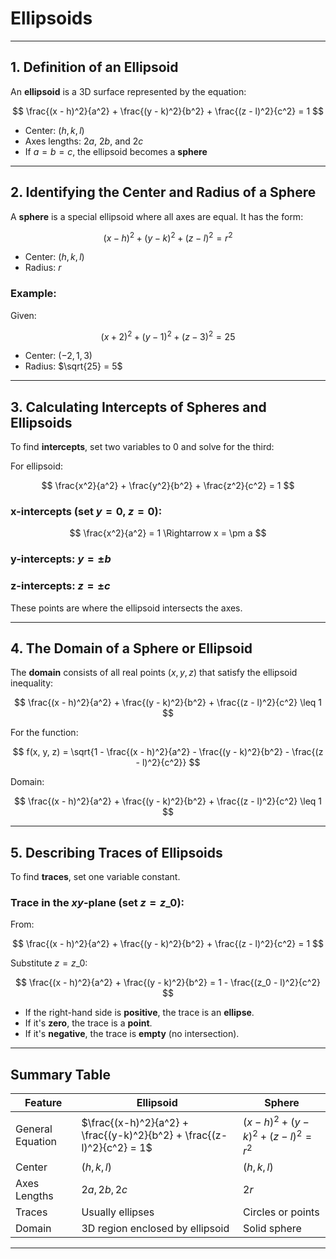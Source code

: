 # **Ellipsoids**

---

## **1. Definition of an Ellipsoid**

An **ellipsoid** is a 3D surface represented by the equation:

$$
\frac{(x - h)^2}{a^2} + \frac{(y - k)^2}{b^2} + \frac{(z - l)^2}{c^2} = 1
$$

* Center: $`(h, k, l)`$
* Axes lengths: $`2a`$, $`2b`$, and $`2c`$
* If $`a = b = c`$, the ellipsoid becomes a **sphere**

---

## **2. Identifying the Center and Radius of a Sphere**

A **sphere** is a special ellipsoid where all axes are equal. It has the form:

$$
(x - h)^2 + (y - k)^2 + (z - l)^2 = r^2
$$

* Center: $`(h, k, l)`$
* Radius: $`r`$

### **Example:**

Given:

$$
(x + 2)^2 + (y - 1)^2 + (z - 3)^2 = 25
$$

* Center: $`(-2, 1, 3)`$
* Radius: $`\sqrt{25} = 5`$

---

## **3. Calculating Intercepts of Spheres and Ellipsoids**

To find **intercepts**, set two variables to 0 and solve for the third:

For ellipsoid:

$$
\frac{x^2}{a^2} + \frac{y^2}{b^2} + \frac{z^2}{c^2} = 1
$$

### **x-intercepts** (set $`y = 0`$, $`z = 0`$):

$$
\frac{x^2}{a^2} = 1 \Rightarrow x = \pm a
$$

### **y-intercepts**: $`y = \pm b`$

### **z-intercepts**: $`z = \pm c`$

These points are where the ellipsoid intersects the axes.

---

## **4. The Domain of a Sphere or Ellipsoid**

The **domain** consists of all real points $`(x, y, z)`$ that satisfy the ellipsoid inequality:

$$
\frac{(x - h)^2}{a^2} + \frac{(y - k)^2}{b^2} + \frac{(z - l)^2}{c^2} \leq 1
$$

For the function:

$$
f(x, y, z) = \sqrt{1 - \frac{(x - h)^2}{a^2} - \frac{(y - k)^2}{b^2} - \frac{(z - l)^2}{c^2}}
$$

Domain:

$$
\frac{(x - h)^2}{a^2} + \frac{(y - k)^2}{b^2} + \frac{(z - l)^2}{c^2} \leq 1
$$

---

## **5. Describing Traces of Ellipsoids**

To find **traces**, set one variable constant.

### **Trace in the $`xy`$-plane** (set $`z = z\_0`$):

From:

$$
\frac{(x - h)^2}{a^2} + \frac{(y - k)^2}{b^2} + \frac{(z - l)^2}{c^2} = 1
$$

Substitute $`z = z\_0`$:

$$
\frac{(x - h)^2}{a^2} + \frac{(y - k)^2}{b^2} = 1 - \frac{(z_0 - l)^2}{c^2}
$$

* If the right-hand side is **positive**, the trace is an **ellipse**.
* If it's **zero**, the trace is a **point**.
* If it's **negative**, the trace is **empty** (no intersection).

---

## **Summary Table**

| Feature          | Ellipsoid                                                           | Sphere                                    |
| ---------------- | ------------------------------------------------------------------- | ----------------------------------------- |
| General Equation | $`\frac{(x-h)^2}{a^2} + \frac{(y-k)^2}{b^2} + \frac{(z-l)^2}{c^2} = 1`$ | $`(x - h)^2 + (y - k)^2 + (z - l)^2 = r^2`$ |
| Center           | $`(h, k, l)`$                                                        | $`(h, k, l)`$                              |
| Axes Lengths     | $`2a, 2b, 2c`$                                                       | $`2r`$                                     |
| Traces           | Usually ellipses                                                    | Circles or points                         |
| Domain           | 3D region enclosed by ellipsoid                                     | Solid sphere                              |

---
